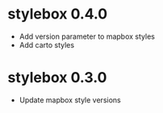 # stylebox 0.4.0

- Add version parameter to mapbox styles
- Add carto styles

# stylebox 0.3.0

- Update mapbox style versions
